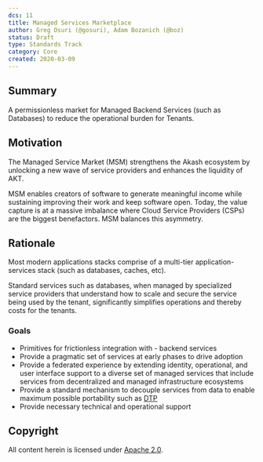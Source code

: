 ```yaml
---
dcs: 11
title: Managed Services Marketplace
author: Greg Osuri (@gosuri), Adam Bozanich (@boz)
status: Draft
type: Standards Track
category: Core
created: 2020-03-09
---
```


## Summary

A permissionless market for Managed Backend Services (such as Databases) to reduce the operational burden for Tenants. 

## Motivation

The Managed Service Market (MSM) strengthens the Akash ecosystem by unlocking a new wave of service providers and enhances the liquidity of AKT.

MSM enables creators of software to generate meaningful income while sustaining improving their work and keep software open. Today, the value capture is at a massive imbalance where Cloud Service Providers (CSPs) are the biggest benefactors. MSM balances this asymmetry.

## Rationale

Most modern applications stacks comprise of a multi-tier application-services stack (such as databases, caches, etc). 

Standard services such as databases, when managed by specialized service providers that understand how to scale and secure the service being used by the tenant, significantly simplifies operations and thereby costs for the tenants.

### Goals

- Primitives for frictionless integration with - backend services
- Provide a pragmatic set of services at early phases to drive adoption
- Provide a federated experience by extending identity, operational, and user interface support to a diverse set of managed services that include services from decentralized and managed infrastructure ecosystems
- Provide a standard mechanism to decouple services from data to enable maximum possible portability such as [DTP](https://datatransferproject.dev)
- Provide necessary technical and operational support 

## Copyright

All content herein is licensed under [Apache 2.0](https://www.apache.org/licenses/LICENSE-2.0).
